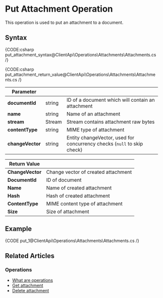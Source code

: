# Put Attachment Operation

This operation is used to put an attachment to a document. 

## Syntax

{CODE:csharp put_attachment_syntax@ClientApi\Operations\Attachments\Attachments.cs /}

{CODE:csharp put_attachment_return_value@ClientApi\Operations\Attachments\Attachments.cs /}

| Parameter        |        |                                                                         |
|------------------|--------|-------------------------------------------------------------------------|
| **documentId**   | string | ID of a document which will contain an attachment                       |
| **name**         | string | Name of an attachment                                                   |
| **stream**       | Stream | Stream contains attachment raw bytes                                    |
| **contentType**  | string | MIME type of attachment                                                 |
| **changeVector** | string | Entity changeVector, used for concurrency checks (`null` to skip check) |

| Return Value     |                                     |
|------------------|-------------------------------------|
| **ChangeVector** | Change vector of created attachment |
| **DocumentId**   | ID of document                      |
| **Name**         | Name of created attachment          |
| **Hash**         | Hash of created attachment          |
| **ContentType**  | MIME content type of attachment     |
| **Size**         | Size of attachment                  |

## Example

{CODE put_1@ClientApi\Operations\Attachments\Attachments.cs /}

## Related Articles

### Operations

- [What are operations](../../../client-api/operations/what-are-operations)
- [Get attachment](../../../client-api/operations/attachments/get-attachment)
- [Delete attachment](../../../client-api/operations/attachments/delete-attachment)
